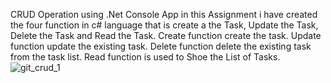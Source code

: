 CRUD Operation using .Net Console App
in this Assignment i have created the four function in c# language that is create a the Task, Update the Task, Delete the Task and Read the Task.
Create function create the task.
Update function update the existing task.
Delete function delete the existing task from the task list.
Read function is used to Shoe the List of Tasks.
![git_crud_1](https://github.com/Sohaib0009/SyedSohaib_DotNet_Assignment_Centralogic/assets/97386434/4f64ad7e-e0ad-4c48-a20b-6466226a6e4f)
